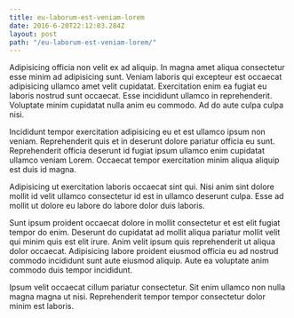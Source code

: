 ```yaml
---
title: eu-laborum-est-veniam-lorem
date: 2016-6-20T22:12:03.284Z
layout: post
path: "/eu-laborum-est-veniam-lorem/"
---
```


Adipisicing officia non velit ex ad aliquip. In magna amet aliqua consectetur esse minim ad adipisicing sunt. Veniam laboris qui excepteur est occaecat adipisicing ullamco amet velit cupidatat. Exercitation enim ea fugiat eu laboris nostrud sunt occaecat. Esse incididunt ullamco in reprehenderit. Voluptate minim cupidatat nulla anim eu commodo. Ad do aute culpa culpa nisi.

Incididunt tempor exercitation adipisicing eu et est ullamco ipsum non veniam. Reprehenderit quis et in deserunt dolore pariatur officia eu sunt. Reprehenderit officia deserunt id fugiat ipsum ullamco enim cupidatat ullamco veniam Lorem. Occaecat tempor exercitation minim aliqua aliquip est duis id magna.

Adipisicing ut exercitation laboris occaecat sint qui. Nisi anim sint dolore mollit id velit ullamco consectetur id est in ullamco deserunt culpa. Esse ad mollit ut dolore eu labore do labore dolor duis laboris.

Sunt ipsum proident occaecat dolore in mollit consectetur et est elit fugiat tempor do enim. Deserunt do cupidatat ad mollit aliqua pariatur mollit velit qui minim quis est elit irure. Anim velit ipsum quis reprehenderit ut aliqua dolor occaecat. Adipisicing labore proident eiusmod officia eu ad nostrud commodo incididunt sunt aute eiusmod aliquip. Aute ea voluptate anim commodo duis tempor incididunt.

Ipsum velit occaecat cillum pariatur consectetur. Sit enim ullamco non nulla magna magna ut nisi. Reprehenderit tempor tempor consectetur dolor minim est laboris.